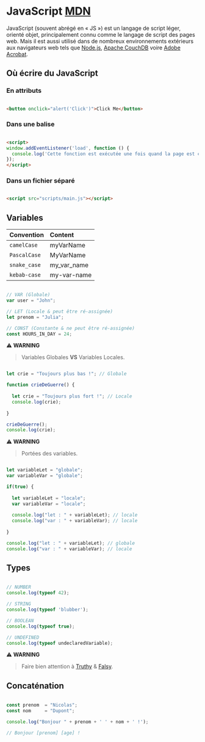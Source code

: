 # JavaScript [MDN](https://developer.mozilla.org/fr/docs/Web/JavaScript)

JavaScript (souvent abrégé en « JS ») est un langage de script léger, orienté objet, principalement connu comme le langage de script des pages web. Mais il est aussi utilisé dans de nombreux environnements extérieurs aux navigateurs web tels que [Node.js](https://nodejs.org/), [Apache CouchDB](https://couchdb.apache.org/) voire [Adobe Acrobat](https://www.adobe.com/devnet/acrobat/javascript.html).

## Où écrire du JavaScript

### En attributs

```html

<button onclick="alert('Click')">Click Me</button>

```

### Dans une balise

```html

<script>
window.addEventListener('load', function () {
  console.log('Cette fonction est exécutée une fois quand la page est chargée.');
});
</script>

```

### Dans un fichier séparé


```html

<script src="scripts/main.js"></script>

```

## Variables

| Convention   | Content     |
| :----------- | :---------- | 
| `camelCase`  | myVarName   |
| `PascalCase` | MyVarName   | 
| `snake_case` | my_var_name | 
| `kebab-case` | my-var-name |

```js

// VAR (Globale)
var user = "John";

// LET (Locale & peut être ré-assignée)
let prenom = "Julia";

// CONST (Constante & ne peut être ré-assignée)
const HOURS_IN_DAY = 24;

```

⚠️ **WARNING**
> Variables Globales **VS** Variables Locales.

```js

let crie = "Toujours plus bas !"; // Globale

function crieDeGuerre() {
  
  let crie = "Toujours plus fort !"; // Locale
  console.log(crie);
  
}

crieDeGuerre();
console.log(crie);

```

⚠️ **WARNING**
> Portées des variables.

```js

let variableLet = "globale";
var variableVar = "globale";

if(true) {
  
  let variableLet = "locale";
  var variableVar = "locale";
  
  console.log("let : " + variableLet); // locale
  console.log("var : " + variableVar); // locale
  
}

console.log("let : " + variableLet); // globale
console.log("var : " + variableVar); // locale

```



## Types

```js

// NUMBER
console.log(typeof 42);

// STRING
console.log(typeof 'blubber');

// BOOLEAN
console.log(typeof true);

// UNDEFINED
console.log(typeof undeclaredVariable);

```

⚠️ **WARNING**
> Faire bien attention à [Truthy](https://developer.mozilla.org/fr/docs/Glossary/Truthy) & [Falsy](https://developer.mozilla.org/fr/docs/Glossary/Falsy).

## Concaténation

```js

const prenom  = "Nicolas";
const nom     = "Dupont";

console.log("Bonjour " + prenom + ' ' + nom + ' !');

// Bonjour [prenom] [age] !

```
